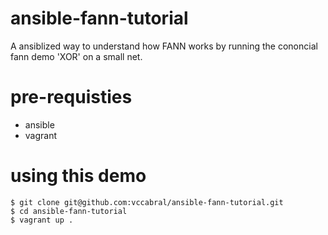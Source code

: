 # ansible-fann-tutorial
A ansiblized way to understand how FANN works by running the cononcial fann demo 'XOR' on a small net.

# pre-requisties
 * ansible
 * vagrant

# using this demo

```
$ git clone git@github.com:vccabral/ansible-fann-tutorial.git  
$ cd ansible-fann-tutorial  
$ vagrant up . 
```
